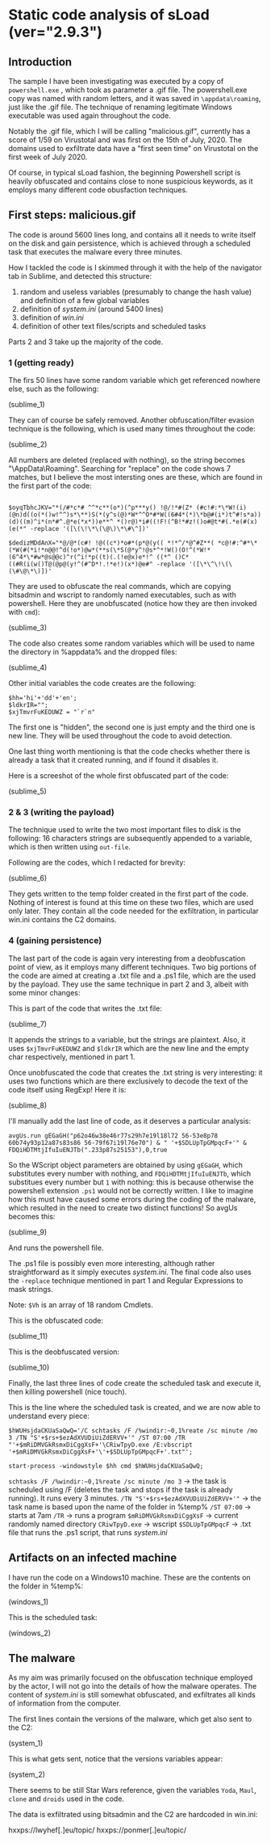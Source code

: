 # Static code analysis of sLoad (ver="2.9.3")

## Introduction

The sample I have been investigating was executed by a copy of `powershell.exe` , which took as parameter a .gif file. The powershell.exe copy was named with random letters, and it was saved in `\appdata\roaming`, just like the .gif file. The technique of renaming legitimate Windows executable was used again throughout the code.

Notably the .gif file, which I will be calling "malicious.gif", currently has a score of 1/59 on Virustotal and was first on the 15th of July, 2020. The domains used to exfiltrate data have a "first seen time" on Virustotal on the first week of July 2020.

Of course, in typical sLoad fashion, the beginning Powershell script is heavily obfuscated and contains close to none suspicious keywords, as it employs many different code obusfaction techniques.

## First steps: malicious.gif

The code is around 5600 lines long, and contains all it needs to write itself on the disk and gain persistence, which is achieved through a scheduled task that executes the malware every three minutes.

How I tackled the code is I skimmed through it with the help of the navigator tab in Sublime, and detected this structure:

1. random and useless variables (presumably to change the hash value) and definition of a few global variables
2. definition of *system.ini* (around 5400 lines)
3. definition of *win.ini*
5. definition of other text files/scripts and scheduled tasks

Parts 2 and 3 take up the majority of the code.

### 1 (getting ready)
The firs 50 lines have some random variable which get referenced nowhere else, such as the following:

(sublime_1)

They can of course be safely removed.
Another obfuscation/filter evasion technique is the following, which is used many times throughout the code:

(sublime_2)

All numbers are deleted (replaced with nothing), so the string becomes "\AppData\Roaming\". Searching for "replace" on the code shows 7 matches, but I believe the most intersting ones are these, which are found in the first part of the code:

```

$oyqTbhcJKV="*(/#*c*# ^^*c**(o*)(^p***y() !@/!*#(Z* (#c!#:*\*W!(i)(@n)d((o(*()w!^^)s*\**)S(*(y^s(@)*W*^^O*#*W((6#4*(*)\*b@#(i*)t^#!s*a))(d)((m)^i*(n*#^.@*e(*x*))e**^ *()r@)*i#((!F!(^B!*#z!()o#@t*#(.*e(#(x)(e(*" -replace '([\(\!\*\(\@\)\*\#\^])'

$dedizMDdAnX="*@/@*(c#! !@((c*)*o#*(p*@(y(( *!*^/*@^#Z**( *c@!#:^#*\*(*W(#(*i!*n@@!^d(!o*)@w*(**s(\*S(@*y^!@s*^*!W()(O!^(*W!*(6^4*\*#w*@s@@c)^r(^i!*p((t)(.(!e@x)e*!^ ((*^ ()C*((#R(i(w()T@(@p@(y!^(#^D*!.!*e!)(x*)@e#" -replace '([\*\^\!\(\(\#\@\*\)])'

```

They are used to obfuscate the real commands, which are copying bitsadmin and wscript to randomly named executables, such as with powershell. Here they are unobfuscated (notice how they are then invoked with `cmd`):

(sublime_3)

The code also creates some random variables which will be used to name the directory in %appdata% and the dropped files:

(sublime_4)

Other initial variables the code creates are the following:

```
$hh='hi'+'dd'+'en';
$ldkrIR="";
$xjTmvrFuKEDUWZ = "`r`n"

```

The first one is "hidden", the second one is just empty and the third one is new line. They will be used throughout the code to avoid detection.

One last thing worth mentioning is that the code checks whether there is already a task that it created running, and if found it disables it.

Here is a screeshot of the whole first obfuscated part of the code:

(sublime_5)

### 2 & 3 (writing the payload)

The technique used to write the two most important files to disk is the following: 16 characters strings are subsequently appended to a variable, which is then written using `out-file`.

Following are the codes, which I redacted for brevity:

(sublime_6)

They gets written to the temp folder created in the first part of the code.
Nothing of interest is found at this time on these two files, which are used only later. They contain all the code needed for the exfiltration, in particular win.ini contains the C2 domains.

### 4 (gaining persistence)

The last part of the code is again very interesting from a deobfuscation point of view, as it employs many different techniques. Two big portions of the code are aimed at creating a .txt file and a .ps1 file, which are the used by the payload. They use the same technique in part 2 and 3, albeit with some minor changes:

This is part of the code that writes the .txt file:

(sublime_7)

It appends the strings to a variable, but the strings are plaintext. Also, it uses `$xjTmvrFuKEDUWZ` and `$ldkrIR` which are the new line and the empty char respectively, mentioned in part 1.

Once unobfuscated the code that creates the .txt string is very interesting: it uses two functions which are there exclusively to decode the text of the code itself using RegExp! Here it is:

(sublime_8)

I'll manually add the last line of code, as it deserves a particular analysis:

```
avgUs.run gEGaGH("p62o46w38e46r77s29h7e19l18l72 56-53e8p78 60b74y93p12a87s83s86 56-79f67i19l76e70") & " '+$SDLUpTpGMpqcF+'" & FDQiHDTMtjIfuIuENJTb(".233p87s25153"),0,true
```

So the WScript object parameters are obtained by using `gEGaGH`, which substitutes every number with nothing, and `FDQiHDTMtjIfuIuENJTb`, which substitues every number but `1` with nothing: this is because otherwise the powershell extension `.ps1` would not be correctly written. I like to imagine how this must have caused some errors during the coding of the malware, which resulted in the need to create two distinct functions!
So avgUs becomes this:

(sublime_9)

And runs the powershell file.

The .ps1 file is possibly even more interesting, although rather straightforward as it simply executes *system.ini*. The final code also uses the `-replace` technique mentioned in part 1 and Regular Expressions to mask strings.

Note: `$Vh` is an array of 18 random Cmdlets.

This is the obfuscated code:

(sublime_11)

This is the deobfuscated version:

(sublime_10) 

Finally, the last three lines of code create the scheduled task and execute it, then killing powershell (nice touch).

This is the line where the scheduled task is created, and we are now able to understand every piece:

```
$hWUHsjdaCKUaSaQwQ='/C schtasks /F /%windir:~0,1%reate /sc minute /mo 3 /TN "S'+$rs+$ezAdXVUDiUiZdERVV+'" /ST 07:00 /TR "'+$mRiDMVGkRsmxDiCggXsF+'\CRiwTpyD.exe /E:vbscript '+$mRiDMVGkRsmxDiCggXsF+'\'+$SDLUpTpGMpqcF+'.txt"';

start-process -windowstyle $hh cmd $hWUHsjdaCKUaSaQwQ;
```


`schtasks /F /%windir:~0,1%reate /sc minute /mo 3` -> the task is scheduled using /F (deletes the task and stops if the task is already running). It runs every 3 minutes.
`/TN "S'+$rs+$ezAdXVUDiUiZdERVV+'"` -> the task name is based upon the name of the folder in %temp%
`/ST 07:00` -> starts at 7am
`/TR` -> runs a program
`$mRiDMVGkRsmxDiCggXsF` -> current randomly named directory
`CRiwTpyD.exe` -> wscript
`$SDLUpTpGMpqcF` -> .txt file that runs the .ps1 script, that runs *system.ini*

## Artifacts on an infected machine

I have run the code on a Windows10 machine. These are the contents on the folder in %temp%:

(windows_1)

This is the scheduled task:

(windows_2)

## The malware

As my aim was primarily focused on the obfuscation technique employed by the actor, I will not go into the details of how the malware operates.
The content of *system.ini* is still somewhat obfuscated, and exfiltrates all kinds of information from the computer.

The first lines contain the versions of the malware, which get also sent to the C2:

(system_1)

This is what gets sent, notice that the versions variables appear:

(system_2)

There seems to be still Star Wars reference, given the variables `Yoda`, `Maul`, `clone` and `droids` used in the code.

The data is exfiltrated using bitsadmin and the C2 are hardcoded in win.ini:

hxxps://lwyhef[.]eu/topic/
hxxps://ponmer[.]eu/topic/




